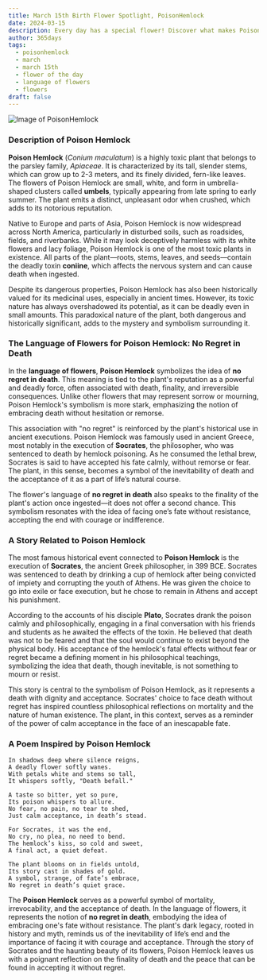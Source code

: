 ```yaml
---
title: March 15th Birth Flower Spotlight, PoisonHemlock
date: 2024-03-15
description: Every day has a special flower! Discover what makes PoisonHemlock unique as today’s birth flower and its symbolic meaning.
author: 365days
tags:
  - poisonhemlock
  - march
  - march 15th
  - flower of the day
  - language of flowers
  - flowers
draft: false
---
```


![Image of PoisonHemlock](https://cdn.pixabay.com/photo/2022/08/21/14/15/hemlock-7401397_1280.jpg#center)


### Description of Poison Hemlock

**Poison Hemlock** (_Conium maculatum_) is a highly toxic plant that belongs to the parsley family, _Apiaceae_. It is characterized by its tall, slender stems, which can grow up to 2-3 meters, and its finely divided, fern-like leaves. The flowers of Poison Hemlock are small, white, and form in umbrella-shaped clusters called **umbels**, typically appearing from late spring to early summer. The plant emits a distinct, unpleasant odor when crushed, which adds to its notorious reputation.

Native to Europe and parts of Asia, Poison Hemlock is now widespread across North America, particularly in disturbed soils, such as roadsides, fields, and riverbanks. While it may look deceptively harmless with its white flowers and lacy foliage, Poison Hemlock is one of the most toxic plants in existence. All parts of the plant—roots, stems, leaves, and seeds—contain the deadly toxin **coniine**, which affects the nervous system and can cause death when ingested.

Despite its dangerous properties, Poison Hemlock has also been historically valued for its medicinal uses, especially in ancient times. However, its toxic nature has always overshadowed its potential, as it can be deadly even in small amounts. This paradoxical nature of the plant, both dangerous and historically significant, adds to the mystery and symbolism surrounding it.

### The Language of Flowers for Poison Hemlock: No Regret in Death

In the **language of flowers**, **Poison Hemlock** symbolizes the idea of **no regret in death**. This meaning is tied to the plant's reputation as a powerful and deadly force, often associated with death, finality, and irreversible consequences. Unlike other flowers that may represent sorrow or mourning, Poison Hemlock's symbolism is more stark, emphasizing the notion of embracing death without hesitation or remorse.

This association with "no regret" is reinforced by the plant's historical use in ancient executions. Poison Hemlock was famously used in ancient Greece, most notably in the execution of **Socrates**, the philosopher, who was sentenced to death by hemlock poisoning. As he consumed the lethal brew, Socrates is said to have accepted his fate calmly, without remorse or fear. The plant, in this sense, becomes a symbol of the inevitability of death and the acceptance of it as a part of life’s natural course.

The flower's language of **no regret in death** also speaks to the finality of the plant's action once ingested—it does not offer a second chance. This symbolism resonates with the idea of facing one’s fate without resistance, accepting the end with courage or indifference.

### A Story Related to Poison Hemlock

The most famous historical event connected to **Poison Hemlock** is the execution of **Socrates**, the ancient Greek philosopher, in 399 BCE. Socrates was sentenced to death by drinking a cup of hemlock after being convicted of impiety and corrupting the youth of Athens. He was given the choice to go into exile or face execution, but he chose to remain in Athens and accept his punishment.

According to the accounts of his disciple **Plato**, Socrates drank the poison calmly and philosophically, engaging in a final conversation with his friends and students as he awaited the effects of the toxin. He believed that death was not to be feared and that the soul would continue to exist beyond the physical body. His acceptance of the hemlock's fatal effects without fear or regret became a defining moment in his philosophical teachings, symbolizing the idea that death, though inevitable, is not something to mourn or resist.

This story is central to the symbolism of Poison Hemlock, as it represents a death with dignity and acceptance. Socrates' choice to face death without regret has inspired countless philosophical reflections on mortality and the nature of human existence. The plant, in this context, serves as a reminder of the power of calm acceptance in the face of an inescapable fate.

### A Poem Inspired by Poison Hemlock

```
In shadows deep where silence reigns,  
A deadly flower softly wanes.  
With petals white and stems so tall,  
It whispers softly, "Death befall."  

A taste so bitter, yet so pure,  
Its poison whispers to allure.  
No fear, no pain, no tear to shed,  
Just calm acceptance, in death’s stead.  

For Socrates, it was the end,  
No cry, no plea, no need to bend.  
The hemlock’s kiss, so cold and sweet,  
A final act, a quiet defeat.  

The plant blooms on in fields untold,  
Its story cast in shades of gold.  
A symbol, strange, of fate’s embrace,  
No regret in death’s quiet grace.
```

The **Poison Hemlock** serves as a powerful symbol of mortality, irrevocability, and the acceptance of death. In the language of flowers, it represents the notion of **no regret in death**, embodying the idea of embracing one's fate without resistance. The plant's dark legacy, rooted in history and myth, reminds us of the inevitability of life’s end and the importance of facing it with courage and acceptance. Through the story of Socrates and the haunting beauty of its flowers, Poison Hemlock leaves us with a poignant reflection on the finality of death and the peace that can be found in accepting it without regret.



